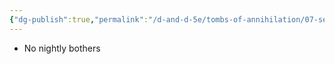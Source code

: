 ```yaml
---
{"dg-publish":true,"permalink":"/d-and-d-5e/tombs-of-annihilation/07-session-notes/session-07/y5-m3-d20/","noteIcon":"","created":"2025-08-27T19:10:37.291-05:00","updated":"2025-09-17T21:23:33.113-05:00"}
---
```



- No nightly bothers